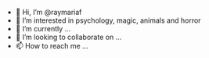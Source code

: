 - 👋 Hi, I’m @raymariaf
- 👀 I’m interested in psychology, magic, animals and horror
- 🌱 I’m currently ...
- 💞️ I’m looking to collaborate on ...
- 📫 How to reach me ...

<!---
raymariaf/raymariaf is a ✨ special ✨ repository because its `README.md` (this file) appears on your GitHub profile.
You can click the Preview link to take a look at your changes.
--->
